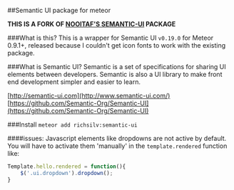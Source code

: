 ##Semantic UI package for meteor

**THIS IS A FORK OF [NOOITAF'S SEMANTIC-UI](https://github.com/nooitaf/meteor-semantic-ui) PACKAGE** 

###What is this?
This is a wrapper for Semantic UI `v0.19.0` for Meteor 0.9.1+, released because I couldn't get icon fonts to work with the existing package.

###What is Semantic UI?
Semantic is a set of specifications for sharing UI elements between developers. Semantic is also a UI library to make front end development simpler and easier to learn. 

[http://semantic-ui.com](http://www.semantic-ui.com/)  
[https://github.com/Semantic-Org/Semantic-UI](https://github.com/Semantic-Org/Semantic-UI)

###Install
`meteor add richsilv:semantic-ui`

####issues:
Javascript elements like dropdowns are not active by default. 
You will have to activate them 'manually' in the `template.rendered` function like: 

```javascript
Template.hello.rendered = function(){
	$('.ui.dropdown').dropdown();
}
```
